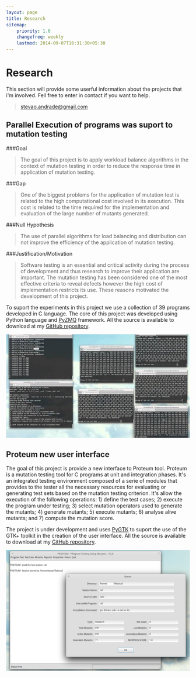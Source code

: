 ```yaml
---
layout: page
title: Research
sitemap:
    priority: 1.0
    changefreq: weekly
    lastmod: 2014-09-07T16:31:30+05:30
---
```

# Research

This section will provide some userful information about the projects that i'm involved. Fell free to enter in contact if you want to help.

>stevao.andrade@gmail.com


## Parallel Execution of programs was suport to mutation testing

###Goal

> The goal of this project is to apply workload balance algorithms in the context of mutation testing in order to reduce the response time in application of mutation testing. 


###Gap

> One of the biggest problems for the application of mutation test is related to the high computational cost involved in its execution. This cost is related to the time required for the implementation and evaluation of the large number of mutants generated.


###Null Hypothesis

> The use of parallel algorithms for load balancing and distribution can not improve the efficiency of the application of mutation testing.


###Justification/Motivation

> Software testing is an essential and critical activity during the process of
development and thus research to improve their application are important. The mutation testing has been considered one of the most effective criteria to reveal defects however the high cost of implementation restricts its use. These reasons motivated the development of this project. 


To suport the experiments in this project we use a collection of 39 programs developed in C language. The core of this project was developed using Python language and [PyZMQ](http://zeromq.org/) framework. All the source is available to download at my [GitHub repository](https://github.com/stevao-andrade/parallel_proteum).

[![Proteum Parallel Execution](/img/pproteum.jpg)](https://www.youtube.com/watch?v=0cPcyZBNBio "Proof of Concept - Proteum Parallel Execution ")


## Proteum new user interface

The goal of this project is provide a new interface to Proteum tool. Proteum is a mutation testing tool for C programs at unit and integration phases. It's an integrated testing environment composed of a serie of modules that provides to the tester all the necessary resources for evaluating or generating test sets based on the mutation testing criterion. It's allow the execution of the following operations: 1) define the test cases; 2) execute the program under testing; 3) select mutation operators used to generate the mutants; 4) generate mutants; 5) execute mutants; 6) analyse alive mutants; and 7) compute the mutation score.

The project is under development and uses [PyGTK](www.pygtk.org) to suport the use of  the GTK+ toolkit in the creation of the user interface. All the source is available to download at my [GitHub repository](https://github.com/stevao-andrade/interface).

![Interface](/img/interface.png)